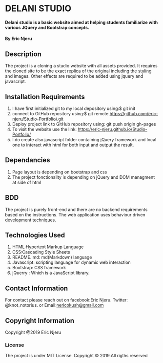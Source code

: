 # DELANI STUDIO
#### Delani studio is a basic website aimed at helping students familiarize with various JQuery and Bootstrap concepts.
#### By **Eric Njeru**
## Description
The project is a cloning a studio website with all assets provided. It requires the cloned site to be the exact replica of the original including the styling and images. Other effects are required to be added using jquery and javascript.
## Installation Requirements
1. I have first initialized git to my local depository using:$ git init
2. connect to GitHub repository using:$ git remote https://github.com/eric-njeru/Studio-Portfolio/.git
3. Deploy project link to GitHub repository using: git push origin gh-pages
4. To visit the website use the link: https://eric-njeru.github.io/Studio-Portfolio/
5. I do create also javascript folder containing jQuery framework and local one to interact with html for both input and output the result.
## Dependancies
1. Page layout is depending on bootstrap and css
2. The project fonctionality is depending on jQuery and DOM managment at side of html
## BDD
The project is purely front-end and there are no backend requirements based on the instructions.
The web application uses behaviour driven development techniques.
## Technologies Used
1. HTML:Hypertext Markup Language
2. CSS:Cascading Style Sheets
3. README. md: md(Markdown) language
4. Javascript: scripting language for dynamic web interaction
5. Bootstrap: CSS framework
6. jQuerry : Which is a JavaScript library.
## Contact Information
For contact please reach out on facebook:Eric Njeru. Twitter: @knot_notorius. or Email:nericokush@gmail.com

## Copyright Information
Copyright @2019 Eric Njeru
### License
The project is under MIT License.
Copyright &copy; 2019.All rigths reserved
